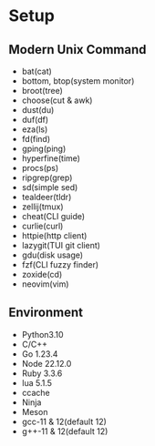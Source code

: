 # Setup

## Modern Unix Command
- bat(cat)
- bottom, btop(system monitor)
- broot(tree)
- choose(cut & awk)
- dust(du)
- duf(df)
- eza(ls)
- fd(find)
- gping(ping)
- hyperfine(time)
- procs(ps)
- ripgrep(grep)
- sd(simple sed)
- tealdeer(tldr)
- zellij(tmux)
- cheat(CLI guide)
- curlie(curl)
- httpie(http client)
- lazygit(TUI git client)
- gdu(disk usage)
- fzf(CLI fuzzy finder)
- zoxide(cd)
- neovim(vim)

## Environment
- Python3.10
- C/C++
- Go 1.23.4
- Node 22.12.0
- Ruby 3.3.6
- lua 5.1.5
- ccache
- Ninja
- Meson
- gcc-11 & 12(default 12)
- g++-11 & 12(default 12)
